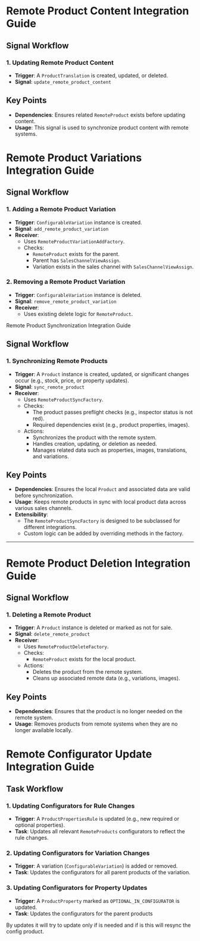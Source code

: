 # Remote Product Content Integration Guide

## Signal Workflow

### 1. Updating Remote Product Content
- **Trigger**: A `ProductTranslation` is created, updated, or deleted.
- **Signal**: `update_remote_product_content`

## Key Points
- **Dependencies**: Ensures related `RemoteProduct` exists before updating content.
- **Usage**: This signal is used to synchronize product content with remote systems.

# Remote Product Variations Integration Guide

## Signal Workflow

### 1. Adding a Remote Product Variation
- **Trigger**: `ConfigurableVariation` instance is created.
- **Signal**: `add_remote_product_variation`
- **Receiver**:
  - Uses `RemoteProductVariationAddFactory`.
  - Checks:
    - `RemoteProduct` exists for the parent.
    - Parent has `SalesChannelViewAssign`.
    - Variation exists in the sales channel with `SalesChannelViewAssign`.

### 2. Removing a Remote Product Variation
- **Trigger**: `ConfigurableVariation` instance is deleted.
- **Signal**: `remove_remote_product_variation`
- **Receiver**:
  - Uses existing delete logic for `RemoteProduct`.

 Remote Product Synchronization Integration Guide

## Signal Workflow

### 1. Synchronizing Remote Products

- **Trigger**: A `Product` instance is created, updated, or significant changes occur (e.g., stock, price, or property updates).
- **Signal**: `sync_remote_product`
- **Receiver**:
  - Uses `RemoteProductSyncFactory`.
  - Checks:
    - The product passes preflight checks (e.g., inspector status is not red).
    - Required dependencies exist (e.g., product properties, images).
  - Actions:
    - Synchronizes the product with the remote system.
    - Handles creation, updating, or deletion as needed.
    - Manages related data such as properties, images, translations, and variations.

## Key Points

- **Dependencies**: Ensures the local `Product` and associated data are valid before synchronization.
- **Usage**: Keeps remote products in sync with local product data across various sales channels.
- **Extensibility**:
  - The `RemoteProductSyncFactory` is designed to be subclassed for different integrations.
  - Custom logic can be added by overriding methods in the factory.

---

# Remote Product Deletion Integration Guide

## Signal Workflow

### 1. Deleting a Remote Product

- **Trigger**: A `Product` instance is deleted or marked as not for sale.
- **Signal**: `delete_remote_product`
- **Receiver**:
  - Uses `RemoteProductDeleteFactory`.
  - Checks:
    - `RemoteProduct` exists for the local product.
  - Actions:
    - Deletes the product from the remote system.
    - Cleans up associated remote data (e.g., variations, images).

## Key Points

- **Dependencies**: Ensures that the product is no longer needed on the remote system.
- **Usage**: Removes products from remote systems when they are no longer available locally.

# Remote Configurator Update Integration Guide

## Task Workflow

### 1. Updating Configurators for Rule Changes
- **Trigger**: A `ProductPropertiesRule` is updated (e.g., new required or optional properties).
- **Task**: Updates all relevant `RemoteProducts` configurators to reflect the rule changes.

### 2. Updating Configurators for Variation Changes
- **Trigger**: A variation (`ConfigurableVariation`) is added or removed.
- **Task**: Updates the configurators for all parent products of the variation.

### 3. Updating Configurators for Property Updates
- **Trigger**: A `ProductProperty` marked as `OPTIONAL_IN_CONFIGURATOR` is updated.
- **Task**: Updates the configurators for the parent products

By updates it will try to update only if is needed and if is this will resync the config product.
